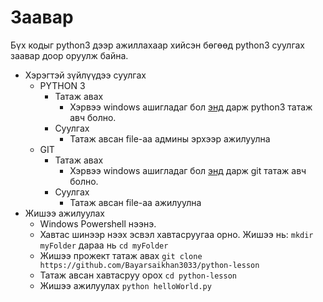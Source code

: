 # Заавар
Бүх кодыг python3 дээр ажиллахаар хийсэн бөгөөд python3 суулгах заавар доор оруулж байна.
-  Хэрэгтэй зүйлүүдээ суулгах
    - PYTHON 3 
        - Татаж авах
            - Хэрвээ windows ашигладаг бол [энд](https://www.python.org/ftp/python/3.7.3/python-3.7.3-amd64.exe) дарж python3 татаж авч болно.
        -  Суулгах
            - Татаж авсан file-аа админы эрхээр ажилуулна
    - GIT 
        - Татаж авах
            - Хэрвээ windows ашигладаг бол [энд](https://git-scm.com/download/win) дарж git татаж авч болно.
        -  Суулгах
            - Татаж авсан file-аа ажилуулна
- Жишээ ажилуулах
    - Windows Powershell нээнэ.
    - Хавтас шинээр нээх эсвэл хавтасруугаа орно. Жишээ нь: `mkdir myFolder` дараа нь `cd myFolder`
    - Жишээ прожект татаж авах `git clone https://github.com/Bayarsaikhan3033/python-lesson`
    - Татаж авсан хавтасруу орох `cd python-lesson`
    - Жишээ ажилуулах `python helloWorld.py`
